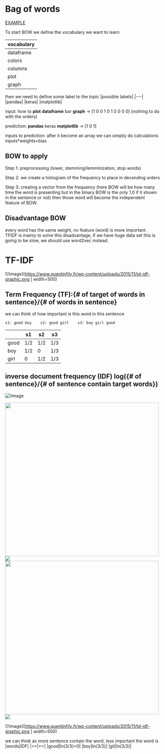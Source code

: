 # Bag of words
[EXAMPLE](bow_simple_example.py)

To start BOW we define the vocabulary we want to learn

|vocabulary|
|---|
|dataframe|
|colors|
|columns|
|plot|
|graph|

then we need to define some label to the topic
|possible labels|
|---|
|pandas|
|keras|
|matplotlib|

input: how to **plot** **dataframe** bar **graph**
-> [1 0 0 1 0 1 0 0 0 0]  (nothing to do with the orders)

prediction: **pandas** keras **matplotlib** -> [1 0 1]

inputs to prediction: after it become an array we can simpily do calculations inputs*weights+bias


## BOW to apply

Step 1: preprocessing (lower, stemming/lemminization, stop words)

Step 2: we create a histogram of the frequency to place in decending orders

Step 3: creating a vector from the frequency (here BOW will be how many time the word is presenting
but in the binary BOW is the only 1,0 if it shown in the sentence or not) then those word will become
the independent feature of BOW.

## Disadvantage BOW

every word has the same weight, no feature (word) is more important. TFIDF is mainly to solve this disadvantage,
if we have huge data set this is going to be slow, we should use word2vec instead.

# TF-IDF

![!image](https://www.quentinfily.fr/wp-content/uploads/2015/11/td-idf-graphic.png | width=500)

## Term Frequency (TF):{# of target of words in sentence}/{# of words in sentence}

we can think of how important is this word in this sentence

```
s1: good boy    s2: good girl    s3: boy girl good
```
|  |s1|s2|s3|
|--|--|--|--|
|good|1/2|1/2|1/3|
|boy|1/2|0|1/3|
|girl|0|1/2|1/3|

## inverse document frequency (IDF) log({# of sentence}/{# of sentence contain target words})
![!image](https://upload.wikimedia.org/wikipedia/commons/thumb/5/50/Logarithme_neperien.svg/1200px-Logarithme_neperien.svg.png)


<img src="https://upload.wikimedia.org/wikipedia/commons/thumb/5/50/Logarithme_neperien.svg/1200px-Logarithme_neperien.svg.png" width="500">
<img src="https://upload.wikimedia.org/wikipedia/commons/thumb/5/50/Logarithme_neperien.svg/1200px-Logarithme_neperien.svg.png" hight="100">


<img src="https://www.quentinfily.fr/wp-content/uploads/2015/11/td-idf-graphic.png" width="500">
<img src="https://www.quentinfily.fr/wp-content/uploads/2015/11/td-idf-graphic.png" hight="100">


![!image](https://www.quentinfily.fr/wp-content/uploads/2015/11/td-idf-graphic.png | width=500)


we can think as more sentence contain the word, less important the word is
|words|IDF|
|==|==|
|good|ln(3/3)=0|
|boy|ln(3/2)|
|git|ln(3/2)|


